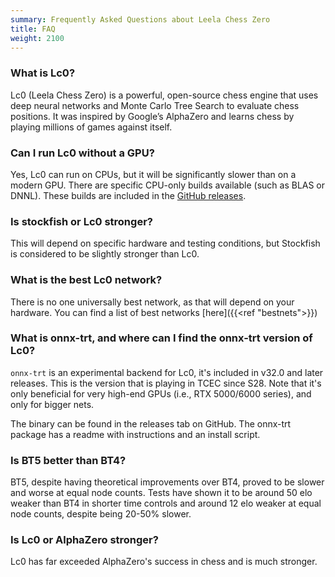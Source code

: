 ```yaml
---
summary: Frequently Asked Questions about Leela Chess Zero
title: FAQ
weight: 2100
---
```


### What is Lc0?

Lc0 (Leela Chess Zero) is a powerful, open-source chess engine that uses deep neural networks
and Monte Carlo Tree Search to evaluate chess positions. It was inspired by Google’s
AlphaZero and learns chess by playing millions of games against itself.

### Can I run Lc0 without a GPU?

Yes, Lc0 can run on CPUs, but it will be significantly slower than on a modern GPU.
There are specific CPU-only builds available (such as BLAS or DNNL). These builds are included in the [GitHub releases](https://github.com/LeelaChessZero/lc0/releases).

### Is stockfish or Lc0 stronger?

This will depend on specific hardware and testing conditions, but Stockfish is considered to be slightly stronger than Lc0.

### What is the best Lc0 network?

There is no one universally best network, as that will depend on your hardware. You can find a list of best networks [here]({{<ref "bestnets">}})

### What is onnx-trt, and where can I find the onnx-trt version of Lc0?

`onnx-trt` is an experimental backend for Lc0, it's included in v32.0 and later releases. This is the version that is playing in TCEC since S28. Note that it's
only beneficial for very high-end GPUs (i.e., RTX 5000/6000 series), and only for
bigger nets.

The binary can be found in the releases tab on GitHub. The onnx-trt package has a readme with instructions and an install script.

### Is BT5 better than BT4?

BT5, despite having theoretical improvements over BT4, proved to be slower and worse at equal node counts. Tests have shown it to be around 50 elo weaker than BT4 in shorter time controls and around 12 elo weaker at equal node counts, despite being 20-50% slower.

### Is Lc0 or AlphaZero stronger?

Lc0 has far exceeded AlphaZero's success in chess and is much stronger.
